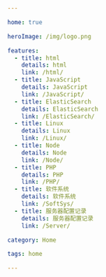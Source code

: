 ```yaml
---

home: true

heroImage: /img/logo.png

features:
  - title: html
    details: html
    link: /html/
  - title: JavaScript
    details: JavaScript
    link: /JavaScript/
  - title: ElasticSearch
    details: ElasticSearch
    link: /ElasticSearch/
  - title: Linux
    details: Linux
    link: /Linux/
  - title: Node
    details: Node
    link: /Node/
  - title: PHP
    details: PHP
    link: /PHP/
  - title: 软件系统
    details: 软件系统
    link: /SoftSys/
  - title: 服务器配置记录
    details: 服务器配置记录
    link: /Server/

category: Home

tags: home

---
```

